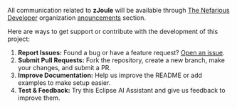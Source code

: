 All communication related to **zJoule** will be available through [The Nefarious Developer](https://github.com/The-Nefarious-Developer) organization [anouncements](https://github.com/orgs/The-Nefarious-Developer/discussions) section.

Here are ways to get support or contribute with the development of this project:

1. **Report Issues:** Found a bug or have a feature request? [Open an issue](https://github.com/The-Nefarious-Developer/zjoule/issues). <br />
2. **Submit Pull Requests:** Fork the repository, create a new branch, make your changes, and submit a PR. <br />
3. **Improve Documentation:** Help us improve the README or add examples to make setup easier. <br />
4. **Test & Feedback:** Try this Eclipse AI Assistant and give us feedback to improve them.
